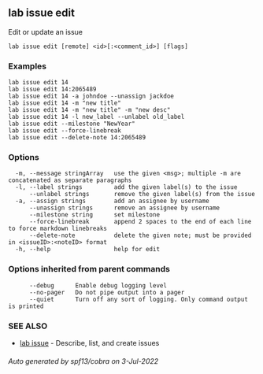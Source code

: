 ## lab issue edit

Edit or update an issue

```
lab issue edit [remote] <id>[:<comment_id>] [flags]
```

### Examples

```
lab issue edit 14
lab issue edit 14:2065489
lab issue edit 14 -a johndoe --unassign jackdoe
lab issue edit 14 -m "new title"
lab issue edit 14 -m "new title" -m "new desc"
lab issue edit 14 -l new_label --unlabel old_label
lab issue edit --milestone "NewYear"
lab issue edit --force-linebreak
lab issue edit --delete-note 14:2065489
```

### Options

```
  -m, --message stringArray   use the given <msg>; multiple -m are concatenated as separate paragraphs
  -l, --label strings         add the given label(s) to the issue
      --unlabel strings       remove the given label(s) from the issue
  -a, --assign strings        add an assignee by username
      --unassign strings      remove an assignee by username
      --milestone string      set milestone
      --force-linebreak       append 2 spaces to the end of each line to force markdown linebreaks
      --delete-note           delete the given note; must be provided in <issueID>:<noteID> format
  -h, --help                  help for edit
```

### Options inherited from parent commands

```
      --debug      Enable debug logging level
      --no-pager   Do not pipe output into a pager
      --quiet      Turn off any sort of logging. Only command output is printed
```

### SEE ALSO

* [lab issue](lab_issue.md)	 - Describe, list, and create issues

###### Auto generated by spf13/cobra on 3-Jul-2022

